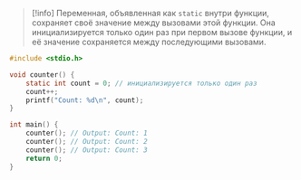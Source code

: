 > [!info]
> Переменная, объявленная как `static` внутри функции, сохраняет своё значение между вызовами этой функции. Она инициализируется только один раз при первом вызове функции, и её значение сохраняется между последующими вызовами.

```c
#include <stdio.h>

void counter() {
    static int count = 0; // инициализируется только один раз
    count++;
    printf("Count: %d\n", count);
}

int main() {
    counter(); // Output: Count: 1
    counter(); // Output: Count: 2
    counter(); // Output: Count: 3
    return 0;
}
```

